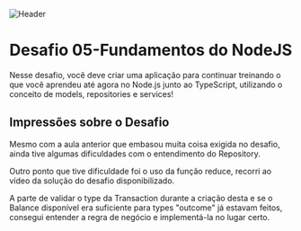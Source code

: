 ![](https://ik.imagekit.io/austre/codding_1sctXnk_w.png "Header")
# Desafio 05-Fundamentos do NodeJS
<p>Nesse desafio, você deve criar uma aplicação para continuar treinando o que você aprendeu até agora no Node.js junto ao TypeScript, utilizando o conceito de models, repositories e services!</p>

## Impressões sobre o Desafio
<p>Mesmo com a aula anterior que embasou muita coisa exigida no desafio, ainda tive algumas dificuldades com o entendimento do Repository.</p>

<p>Outro ponto que tive dificuldade foi o uso da função reduce, recorri ao vídeo da solução do desafio disponibilizado. </p>

<p>A parte de validar o type da Transaction durante a criação desta e se o Balance disponível era suficiente para types "outcome" já estavam feitos, consegui entender a regra de negócio e implementá-la no lugar certo.</p>
